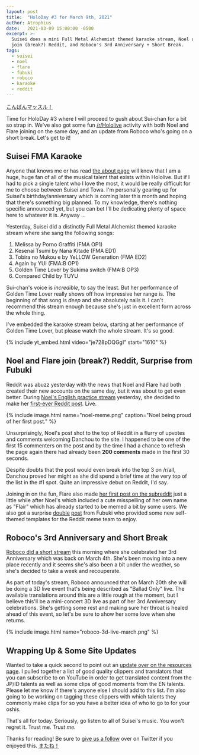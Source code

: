 ```yaml
---
layout: post
title:  "HoloDay #3 for March 9th, 2021"
author: Atrophius
date:   2021-03-09 15:00:00 -0500
excerpt: >-
  Suisei does a mini Full Metal Alchemist themed karaoke stream, Noel and Flare
  join (break?) Reddit, and Roboco's 3rd Anniversary + Short Break.
tags:
  - suisei
  - noel
  - flare
  - fubuki
  - roboco
  - karaoke
  - reddit
---
```


<abbr title="Konbanmassuru! (Noel's Greeting)">こんばんマッスル！</abbr>

Time for HoloDay #3 where I will proceed to gush about Sui-chan for a bit so
strap in. We've also got some fun [/r/Hololive][HololiveReddit] activity with
both Noel and Flare joining on the same day, and an update from Roboco who's
going on a short break. Let's get to it!

## Suisei FMA Karaoke

Anyone that knows me or has read [the about page][TWIHLAbout] will know that I
am a huge, huge fan of all of the musical talent that exists within Hololive.
But if I had to pick a single talent who I love the most, it would be really
difficult for me to choose between Suisei and Towa. I'm personally gearing up
for Suisei's birthday/anniversary which is coming later this month and hoping
that there's something big planned. To my knowledge, there's nothing specific
announced yet, but you can bet I'll be dedicating plenty of space here to
whatever it is. Anyway ...

Yesterday, Suisei did a distinctly Full Metal Alchemist themed karaoke stream
where she sang the following songs:

1. Melissa by Porno Graffiti (FMA OP1)
1. Kesenai Tsumi by Nana Kitade (FMA ED1)
1. Tobira no Mukou e by YeLLOW Generation (FMA ED2)
1. Again by YUI (FMA:B OP1)
1. Golden Time Lover by Sukima switch (FMA:B OP3)
1. Compared Child by TUYU

Sui-chan's voice is _incredible_, to say the least. But her performance of
Golden Time Lover really shows off how impressive her range is. The beginning
of that song is _deep_ and she absolutely nails it. I can't recommend this
stream enough because she's just in excellent form across the whole thing.

I've embedded the karaoke stream below, starting at her performance of Golden
Time Lover, but please watch the whole stream. It's so good.

{% include yt_embed.html video="je728pDQGgI" start="1610" %}

## Noel and Flare join (break?) Reddit, Surprise from Fubuki

Reddit was abuzz yesterday with the news that Noel and Flare had both created
their new accounts on the same day, but it was about to get even better. During
[Noel's English practice stream][NoelEnglishStream] yesterday, she decided to
make her [first-ever Reddit post][NoelRedditPost]. Live.

{% include image.html name="noel-meme.png" caption="Noel being proud of her first post." %}

Unsurprisingly, Noel's post shot to the top of Reddit in a flurry of upvotes and
comments welcoming Danchou to the site. I happened to be one of the first 15
commenters on the post and by the time I had a chance to refresh the page again
there had already been **200 comments** made in the first 30 seconds.

Despite doubts that the post would even break into the top 3 on /r/all, Danchou
proved her might as she did spend a brief time at the very top of the list in
the #1 spot. Quite an impressive debut on Reddit, I'd say.

Joining in on the fun, Flare also made
[her first post on the subreddit][FlareRedditPost] just a little while after
Noel's which included a cute misspelling of her own name as "Flair" which has
already started to be memed a bit by some users. We also got a surprise
[double][FubukiPost1] [post][FubukiPost2] from Fubuki who provided some new
self-themed templates for the Reddit meme team to enjoy.

## Roboco's 3rd Anniversary and Short Break

[Roboco did a short stream][RobocoStream] this morning where she celebrated her
3rd Anniversary which was back on March 4th. She's been moving into a new place
recently and it seems she's also been a bit under the weather, so she's decided
to take a week and recouperate.

As part of today's stream, Roboco announced that on March 20th she will be doing
a 3D live event that's being described as "Ballad Only" live. The available
translations around this are a little rough at the moment, but I believe this'll
be a mini-concert 3D live as part of her 3rd Anniversary celebrations. She's
getting some rest and making sure her throat is healed ahead of this event, so
let's be sure to show her some love when she returns.

{% include image.html name="roboco-3d-live-march.png" %}

## Wrapping Up & Some Site Updates

Wanted to take a quick second to point out an
[update over on the resources page][TWIHLResources]. I pulled together a list of
good quality clippers and translators that you can subscribe to on YouTube in
order to get translated content from the JP/ID talents as well as some clips of
good moments from the EN talents. Please let me know if there's anyone else I
should add to this list. I'm also going to be working on tagging these clippers
with which talents they commonly make clips for so you have a better idea of
who to go to for your oshis.

That's all for today. Seriously, go listen to all of Suisei's music. You won't
regret it. Trust me. *Trust me.*

Thanks for reading! Be sure to [give us a follow][TWIHLTwitter] over on Twitter
if you enjoyed this. <abbr title="See you!">またね！</abbr>

[HololiveReddit]: <https://www.reddit.com/r/Hololive/>
[TWIHLAbout]: </about>
[TWIHLResources]: </resources>
[TWIHLTwitter]: <https://twitter.com/WeekInHololive>
[NoelEnglishStream]: <https://www.youtube.com/watch?v=MA2sOAINA0Q>
[NoelRedditPost]: <https://www.reddit.com/r/Hololive/comments/m0ylz9/nice_to_meet_you/>
[FlareRedditPost]: <https://www.reddit.com/r/Hololive/comments/m0z2yq/ooooooooooiiiiiiiiiiiiii/>
[FubukiPost1]: <https://www.reddit.com/r/Hololive/comments/m15i93/slowly_fubuki_meme_please/>
[FubukiPost2]: <https://www.reddit.com/r/Hololive/comments/m15oct/present_for_reddit_friends/>
[RobocoStream]: <https://youtu.be/mKQGRfl9vCc>